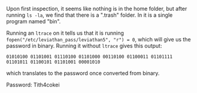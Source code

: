 Upon first inspection, it seems like nothing is in the home folder, but after running `ls -la`, we find that there is a ".trash" folder. In it is a single program named "bin".

Running an `ltrace` on it tells us that it is running `fopen("/etc/leviathan_pass/leviathan5", "r") = 0`, which will give us the password in binary. Running it without `ltrace` gives this output:

`01010100 01101001 01110100 01101000 00110100 01100011 01101111 01101011 01100101 01101001 00001010`

which translates to the password once converted from binary.

Password: Tith4cokei
